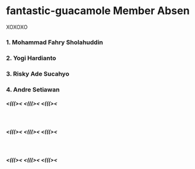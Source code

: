 # fantastic-guacamole Member Absen
XOXOXO

<h3>1. Mohammad Fahry Sholahuddin</h3>
<h3>2. Yogi Hardianto</h3>
<h3>3. Risky Ade Sucahyo</h3>
<h3>4. Andre Setiawan </h3>


<h5> <(((><     <(((><        <(((><</h5>
  <br>
  <h5> <(((><            <(((><      <(((><</h5></br>
    <h5> <(((><     <(((><        <(((><</h5>

